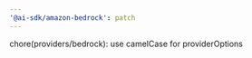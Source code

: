 ```yaml
---
'@ai-sdk/amazon-bedrock': patch
---
```


chore(providers/bedrock): use camelCase for providerOptions
